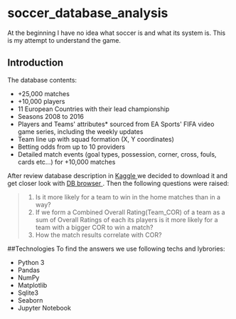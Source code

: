 # soccer_database_analysis
At the beginning I have no idea what soccer is and what its system is. This is my attempt to understand the game.
<br>
## Introduction

The database contents:

- +25,000 matches
- +10,000 players
- 11 European Countries with their lead championship
- Seasons 2008 to 2016
- Players and Teams' attributes* sourced from EA Sports' FIFA video game series, including the weekly updates
- Team line up with squad formation (X, Y coordinates)
- Betting odds from up to 10 providers
- Detailed match events (goal types, possession, corner, cross, fouls, cards etc...) for +10,000 matches

After review database description in <a href = https://www.kaggle.com/hugomathien/soccer/home> Kaggle </a> we decided to download it and get closer look with <a href = https://sqlitebrowser.org/> DB browser </a>.
Then the following questions were raised:
> 1. Is it more likely for a team to win in the home matches than in a way? 
> 2. If we form a Combined Overall Rating(Team_COR) of a team as a sum of Overall Ratings of each its players is it more likely for a team with a bigger COR to win a match?
> 3. How the match results correlate with COR?

##Technologies
To find the answers we use following techs and lybrories:
- Python 3
- Pandas
- NumPy
- Matplotlib
- Sqlite3
- Seaborn
- Jupyter Notebook
